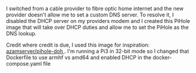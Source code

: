 I switched from a cable provider to fibre optic home internet and the new provider doesn't allow me to set a custom DNS server. To resolve it, I disabled the DHCP server on my providers modem and I created this PiHole image that will take over DHCP duties and allow me to set the PiHole as the DNS lookup.

Credit where credit is due, I used this image for inspiration: [azamserver/pihole-doh ](https://hub.docker.com/r/azamserver/pihole-doh). I'm running a Pi3 in 32-bit mode so I changed that Dockerfile to use armhf vs amd64 and enabled DHCP in the docker-compose.yaml file
